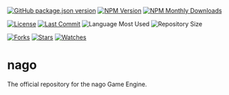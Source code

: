 [![GitHub package.json version](https://img.shields.io/github/package-json/v/Kirby-org/nago?style=flat-square)](https://github.com/Kirby-org/nago) [![NPM Version](https://img.shields.io/npm/v/nago?style=flat-square)](https://www.npmjs.com/package/nago) [![NPM Monthly Downloads](https://img.shields.io/npm/dm/nago?style=flat-square)](https://npmjs.org/package/nago)

[![License](https://img.shields.io/github/license/Kirby-org/nago?style=flat-square)](LICENSE) [![Last Commit](https://img.shields.io/github/last-commit/Kirby-org/nago?style=flat-square)](https://github.com/Kirby-org/nago/commits/) ![Language Most Used](https://img.shields.io/github/languages/top/Kirby-org/nago?style=flat-square) ![Repository Size](https://img.shields.io/github/repo-size/Kirby-org/nago?style=flat-square)

[![Forks](https://img.shields.io/github/forks/Kirby-org/nago?style=social)](https://github.com/Kirby-org/nago/network/members) [![Stars](https://img.shields.io/github/stars/Kirby-org/nago?style=social)](https://github.com/Kirby-org/nago/stargazers) [![Watches](https://img.shields.io/github/watchers/Kirby-org/nago?style=social)](https://github.com/Kirby-org/nago/watchers)

# nago
The official repository for the nago Game Engine.
